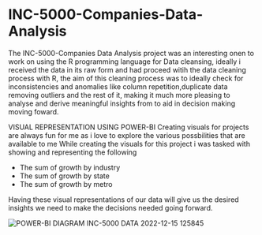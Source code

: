 # INC-5000-Companies-Data-Analysis

The INC-5000-Companies Data Analysis project was an interesting onen to work on using the R programming language for Data cleansing, 
ideally i received the data in its raw form and had  proceed witih the data cleaning process with R, 
the aim of this cleaning process was to ideally check for inconsistencies and anomalies like column repetition,duplicate data removing outliers and the rest of it,
making it much more pleasing to analyse and derive meaningful insights from to aid in decision making moving foward.

VISUAL REPRESENTATION USING POWER-BI
Creating visuals for projects are always fun for me as i love to explore the various possbilities that are available to me
While creating the visuals for this project i was tasked with showing and representing the following
* The sum of growth by industry
* The sum of growth by state
* The sum of growth by metro

Having these visual representations of our data will give us the desired insights we need to make the decisions needed going forward.  

![POWER-BI DIAGRAM  INC-5000 DATA 2022-12-15 125845](https://user-images.githubusercontent.com/115784417/207865466-4b907014-832c-41de-b8bf-68b8a3e43876.png)
